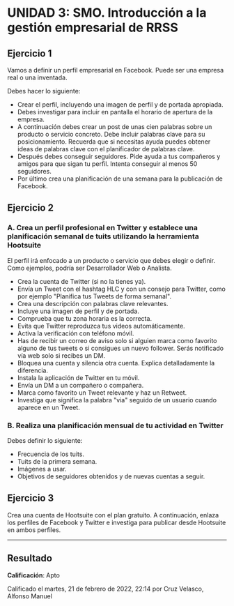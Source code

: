 # UNIDAD 3: SMO. Introducción a la gestión empresarial de RRSS

## Ejercicio 1

Vamos a definir un perfil empresarial en Facebook. Puede ser una empresa real o una inventada. 

Debes hacer lo siguiente:

- Crear el perfil, incluyendo una imagen de perfil y de portada apropiada.
- Debes investigar para incluir en pantalla el horario de apertura de la empresa.
- A continuación debes crear un post de unas cien palabras sobre un producto o servicio concreto. Debe incluir palabras clave para su posicionamiento. Recuerda que si necesitas ayuda puedes obtener ideas de palabras clave con el planificador de palabras clave.
- Después debes conseguir seguidores. Pide ayuda a tus compañeros y amigos para que sigan tu perfil. Intenta conseguir al menos 50 seguidores.
- Por último crea una planificación de una semana para la publicación de Facebook.

## Ejercicio 2

### A. Crea un perfil profesional en Twitter y establece una planificación semanal de tuits utilizando la herramienta Hootsuite

El perfil irá enfocado a un producto o servicio que debes elegir o definir. Como ejemplos, podría ser Desarrollador Web o Analista.

- Crea la cuenta de Twitter (si no la tienes ya).
- Envía un Tweet con el hashtag HLC y con un consejo para Twitter, como por ejemplo "Planifica tus Tweets de forma semanal".
- Crea una descripción con palabras clave relevantes.
- Incluye una imagen de perfil y de portada.
- Comprueba que tu zona horaria es la correcta.
- Evita que Twitter reproduzca tus videos automáticamente.
- Activa la verificación con teléfono móvil.
- Has de recibir un correo de aviso solo si alguien marca como favorito alguno de tus tweets o si consigues un nuevo follower. Serás notificado vía web solo si recibes un DM.
- Bloquea una cuenta y silencia otra cuenta. Explica detalladamente la
diferencia.
- Instala la aplicación de Twitter en tu móvil.
- Envía un DM a un compañero o compañera.
- Marca como favorito un Tweet relevante y haz un Retweet.
- Investiga que significa la palabra "via" seguido de un usuario cuando aparece en un Tweet.

### B. Realiza una planificación mensual de tu actividad en Twitter

Debes definir lo siguiente:

- Frecuencia de los tuits.
- Tuits de la primera semana.
- Imágenes a usar.
- Objetivos de seguidores obtenidos y de nuevas cuentas a seguir.

## Ejercicio 3

Crea una cuenta de Hootsuite con el plan gratuito. A continuación, enlaza los perfiles de Facebook y Twitter e investiga para publicar desde Hootsuite en ambos perfiles.

---

## Resultado

**Calificación**: Apto

Calificado el martes, 21 de febrero de 2022, 22:14 por Cruz Velasco, Alfonso Manuel